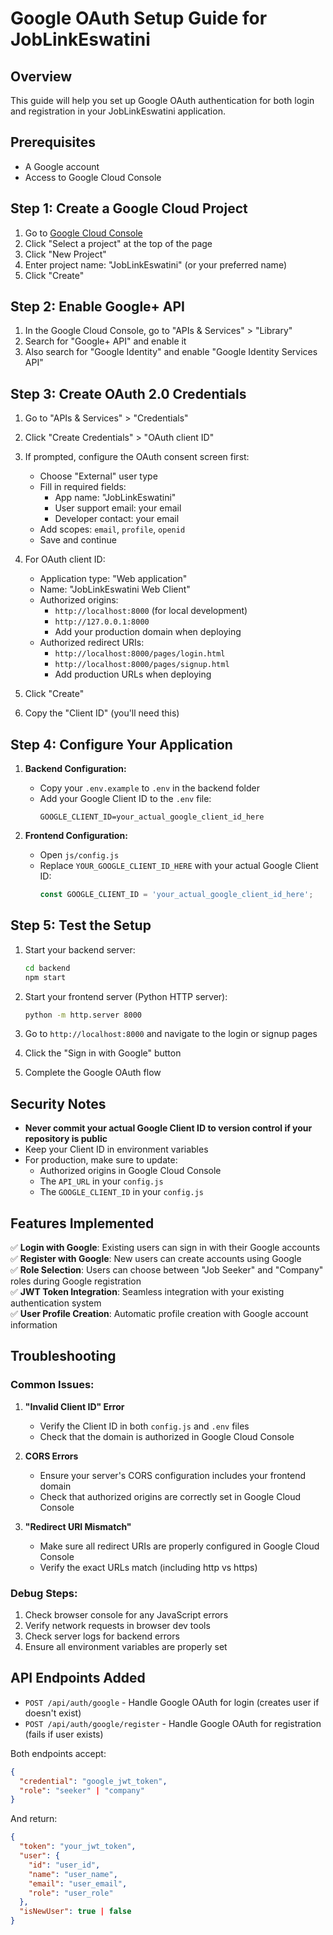 # Google OAuth Setup Guide for JobLinkEswatini

## Overview
This guide will help you set up Google OAuth authentication for both login and registration in your JobLinkEswatini application.

## Prerequisites
- A Google account
- Access to Google Cloud Console

## Step 1: Create a Google Cloud Project

1. Go to [Google Cloud Console](https://console.cloud.google.com/)
2. Click "Select a project" at the top of the page
3. Click "New Project"
4. Enter project name: "JobLinkEswatini" (or your preferred name)
5. Click "Create"

## Step 2: Enable Google+ API

1. In the Google Cloud Console, go to "APIs & Services" > "Library"
2. Search for "Google+ API" and enable it
3. Also search for "Google Identity" and enable "Google Identity Services API"

## Step 3: Create OAuth 2.0 Credentials

1. Go to "APIs & Services" > "Credentials"
2. Click "Create Credentials" > "OAuth client ID"
3. If prompted, configure the OAuth consent screen first:
   - Choose "External" user type
   - Fill in required fields:
     - App name: "JobLinkEswatini"
     - User support email: your email
     - Developer contact: your email
   - Add scopes: `email`, `profile`, `openid`
   - Save and continue

4. For OAuth client ID:
   - Application type: "Web application"
   - Name: "JobLinkEswatini Web Client"
   - Authorized origins:
     - `http://localhost:8000` (for local development)
     - `http://127.0.0.1:8000`
     - Add your production domain when deploying
   - Authorized redirect URIs:
     - `http://localhost:8000/pages/login.html`
     - `http://localhost:8000/pages/signup.html`
     - Add production URLs when deploying

5. Click "Create"
6. Copy the "Client ID" (you'll need this)

## Step 4: Configure Your Application

1. **Backend Configuration:**
   - Copy your `.env.example` to `.env` in the backend folder
   - Add your Google Client ID to the `.env` file:
     ```
     GOOGLE_CLIENT_ID=your_actual_google_client_id_here
     ```

2. **Frontend Configuration:**
   - Open `js/config.js`
   - Replace `YOUR_GOOGLE_CLIENT_ID_HERE` with your actual Google Client ID:
     ```javascript
     const GOOGLE_CLIENT_ID = 'your_actual_google_client_id_here';
     ```

## Step 5: Test the Setup

1. Start your backend server:
   ```bash
   cd backend
   npm start
   ```

2. Start your frontend server (Python HTTP server):
   ```bash
   python -m http.server 8000
   ```

3. Go to `http://localhost:8000` and navigate to the login or signup pages
4. Click the "Sign in with Google" button
5. Complete the Google OAuth flow

## Security Notes

- **Never commit your actual Google Client ID to version control if your repository is public**
- Keep your Client ID in environment variables
- For production, make sure to update:
  - Authorized origins in Google Cloud Console
  - The `API_URL` in your `config.js`
  - The `GOOGLE_CLIENT_ID` in your `config.js`

## Features Implemented

✅ **Login with Google**: Existing users can sign in with their Google accounts  
✅ **Register with Google**: New users can create accounts using Google  
✅ **Role Selection**: Users can choose between "Job Seeker" and "Company" roles during Google registration  
✅ **JWT Token Integration**: Seamless integration with your existing authentication system  
✅ **User Profile Creation**: Automatic profile creation with Google account information

## Troubleshooting

### Common Issues:

1. **"Invalid Client ID" Error**
   - Verify the Client ID in both `config.js` and `.env` files
   - Check that the domain is authorized in Google Cloud Console

2. **CORS Errors**
   - Ensure your server's CORS configuration includes your frontend domain
   - Check that authorized origins are correctly set in Google Cloud Console

3. **"Redirect URI Mismatch"**
   - Make sure all redirect URIs are properly configured in Google Cloud Console
   - Verify the exact URLs match (including http vs https)

### Debug Steps:
1. Check browser console for any JavaScript errors
2. Verify network requests in browser dev tools
3. Check server logs for backend errors
4. Ensure all environment variables are properly set

## API Endpoints Added

- `POST /api/auth/google` - Handle Google OAuth for login (creates user if doesn't exist)
- `POST /api/auth/google/register` - Handle Google OAuth for registration (fails if user exists)

Both endpoints accept:
```json
{
  "credential": "google_jwt_token",
  "role": "seeker" | "company"
}
```

And return:
```json
{
  "token": "your_jwt_token",
  "user": {
    "id": "user_id",
    "name": "user_name",
    "email": "user_email",
    "role": "user_role"
  },
  "isNewUser": true | false
}
```
